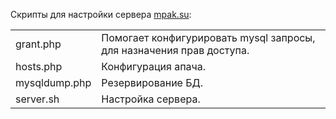 Скрипты для настройки сервера <a href="https://github.com/mpak2/mpak.su" target="_blank">mpak.su</a>: <br/>
<table>
<tr>
  <td>
    grant.php	
  </td>
  <td>
    Помогает конфигурировать mysql запросы, для назначения прав доступа.
  </td>
<tr>
<tr>
  <td>
    hosts.php	
  </td>
  <td>
    Конфигурация апача.
  </td>
<tr>
<tr>
  <td>
    mysqldump.php	
  </td>
  <td>
    Резервирование БД.
  </td>
<tr>
<tr>
  <td>
    server.sh
  </td>
  <td>
    Настройка сервера.
  </td>
<tr>
</table>
